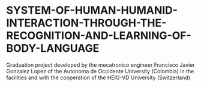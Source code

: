 # SYSTEM-OF-HUMAN-HUMANID-INTERACTION-THROUGH-THE-RECOGNITION-AND-LEARNING-OF-BODY-LANGUAGE
Graduation project developed by the mecatronico engineer Francisco Javier Gonzalez Lopez of the Autonoma de Occidente University (Colombia) in the facilities and with the cooperation of the HEIG-VD University (Switzerland) 
